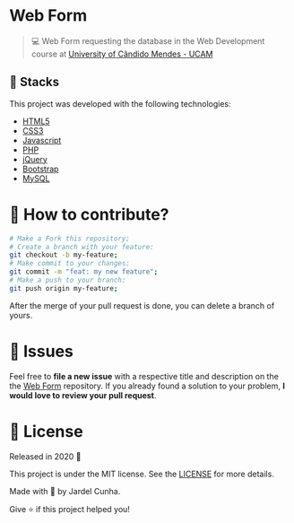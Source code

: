 # Web Form #

> :computer: Web Form requesting the database in the Web Development course at [University of Cândido Mendes - UCAM](https://www.candidomendes.edu.br/)

## 🚀 Stacks
This project was developed with the following technologies:

- [HTML5](https://developer.mozilla.org/pt-BR/docs/Web/HTML/HTML5)
- [CSS3](https://developer.mozilla.org/pt-BR/docs/Archive/CSS3)
- [Javascript](https://www.javascript.com/learn/strings)
- [PHP](https://www.php.net/manual/en/intro-whatis.php)
- [jQuery](https://api.jquery.com/)
- [Bootstrap](https://getbootstrap.com/docs/4.5/getting-started/introduction/)
- [MySQL](https://dev.mysql.com/doc/)

# 🤔 How to contribute?
```bash
# Make a Fork this repository;
# Create a branch with your feature: 
git checkout -b my-feature;
# Make commit to your changes: 
git commit -m "feat: my new feature";
# Make a push to your branch: 
git push origin my-feature;
```
After the merge of your pull request is done, you can delete a branch of yours.

# :wrench: Issues
Feel free to **file a new issue** with a respective title and description on the the [Web Form](https://github.com/JardelDeveloper/form-web-ucam/issues) repository. If you already found a solution to your problem, **I would love to review your pull request**.

# :memo: License
Released in 2020 :closed_book:

This project is under the MIT license. See the [LICENSE](LICENSE.md) for more details.

Made with :green_heart: by Jardel Cunha.

Give :star: if this project helped you!
